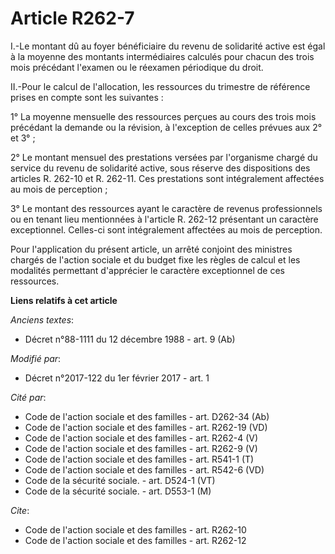 # Article R262-7

I.-Le montant dû au foyer bénéficiaire du revenu de solidarité active est égal à la moyenne des montants intermédiaires
calculés pour chacun des trois mois précédant l'examen ou le réexamen périodique du droit. 

II.-Pour le calcul de l'allocation, les ressources du trimestre de référence prises en compte sont les suivantes : 

1° La moyenne mensuelle des ressources perçues au cours des trois mois précédant la demande ou la révision, à l'exception de
celles prévues aux 2° et 3° ; 

2° Le montant mensuel des prestations versées par l'organisme chargé du service du revenu de solidarité active, sous réserve
des dispositions des articles R. 262-10 et R. 262-11. Ces prestations sont intégralement affectées au mois de perception ; 

3° Le montant des ressources ayant le caractère de revenus professionnels ou en tenant lieu mentionnées à l'article R. 262-12
présentant un caractère exceptionnel. Celles-ci sont intégralement affectées au mois de perception. 

Pour l'application du présent article, un arrêté conjoint des ministres chargés de l'action sociale et du budget fixe les
règles de calcul et les modalités permettant d'apprécier le caractère exceptionnel de ces ressources.

**Liens relatifs à cet article**

_Anciens textes_:

  - Décret n°88-1111 du 12 décembre 1988 - art. 9 (Ab)

_Modifié par_:

  - Décret n°2017-122 du 1er février 2017 - art. 1

_Cité par_:

  - Code de l'action sociale et des familles - art. D262-34 (Ab)
  - Code de l'action sociale et des familles - art. R262-19 (VD)
  - Code de l'action sociale et des familles - art. R262-4 (V)
  - Code de l'action sociale et des familles - art. R262-9 (V)
  - Code de l'action sociale et des familles - art. R541-1 (T)
  - Code de l'action sociale et des familles - art. R542-6 (VD)
  - Code de la sécurité sociale. - art. D524-1 (VT)
  - Code de la sécurité sociale. - art. D553-1 (M)

_Cite_:

  - Code de l'action sociale et des familles - art. R262-10
  - Code de l'action sociale et des familles - art. R262-12
